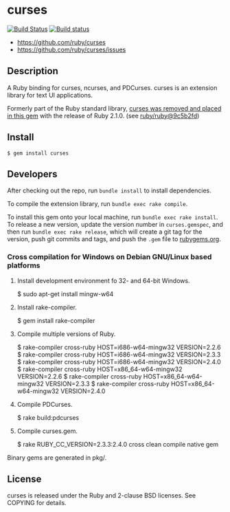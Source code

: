 # curses

[![Build Status](https://travis-ci.org/ruby/curses.svg?branch=master)](https://travis-ci.org/ruby/curses)
[![Build status](https://ci.appveyor.com/api/projects/status/kdvksgjo4fyd3c4m/branch/master?svg=true)](https://ci.appveyor.com/project/ruby/curses/branch/master)

* https://github.com/ruby/curses
* https://github.com/ruby/curses/issues

## Description

A Ruby binding for curses, ncurses, and PDCurses.
curses is an extension library for text UI applications.

Formerly part of the Ruby standard library, [curses was removed and placed in this gem][1]
with the release of Ruby 2.1.0. (see [ruby/ruby@9c5b2fd][2])

## Install

    $ gem install curses

## Developers

After checking out the repo, run `bundle install` to install dependencies.

To compile the extension library, run `bundle exec rake compile`.

To install this gem onto your local machine, run `bundle exec rake install`. To release a new version, update the version number in `curses.gemspec`, and then run `bundle exec rake release`, which will create a git tag for the version, push git commits and tags, and push the `.gem` file to [rubygems.org](https://rubygems.org).

### Cross compilation for Windows on Debian GNU/Linux based platforms

1. Install development environment fo 32- and 64-bit Windows.

    $ sudo apt-get install mingw-w64

2. Install rake-compiler.

    $ gem install rake-compiler

3. Compile multiple versions of Ruby.

    $ rake-compiler cross-ruby HOST=i686-w64-mingw32 VERSION=2.2.6
    $ rake-compiler cross-ruby HOST=i686-w64-mingw32 VERSION=2.3.3
    $ rake-compiler cross-ruby HOST=i686-w64-mingw32 VERSION=2.4.0
    $ rake-compiler cross-ruby HOST=x86_64-w64-mingw32 VERSION=2.2.6
    $ rake-compiler cross-ruby HOST=x86_64-w64-mingw32 VERSION=2.3.3
    $ rake-compiler cross-ruby HOST=x86_64-w64-mingw32 VERSION=2.4.0

3. Compile PDCurses.

    $ rake build:pdcurses

5. Compile curses.gem.

    $ rake RUBY_CC_VERSION=2.3.3:2.4.0 cross clean compile native gem

Binary gems are generated in pkg/.

## License

curses is released under the Ruby and 2-clause BSD licenses.  See COPYING for
details.

[1]: https://bugs.ruby-lang.org/issues/8584
[2]: https://github.com/ruby/ruby/commit/9c5b2fd8aa0fd343ad094d47a638cfd3f6ae0a81
